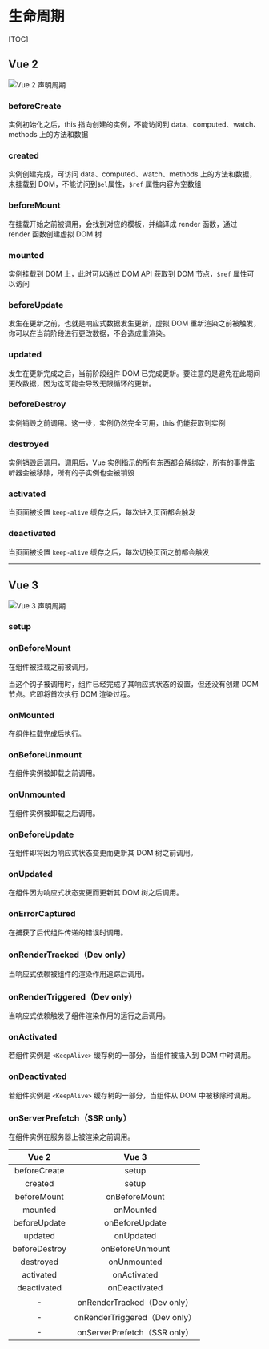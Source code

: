 <!--
 * @Author: yaohebin
 * @Date: 2021-02-02 07:58:30
 * @LastEditTime: 2022-06-20 09:24:34
 * @LastEditors: yaohebin
 * @Description: 生命周期
-->

# 生命周期

[TOC]

## Vue 2

![Vue 2 声明周期](https://cn.vuejs.org/images/lifecycle.png)

### beforeCreate

实例初始化之后，this 指向创建的实例，不能访问到 data、computed、watch、methods 上的方法和数据

### created

实例创建完成，可访问 data、computed、watch、methods 上的方法和数据，未挂载到 DOM，不能访问到`$el`属性，`$ref` 属性内容为空数组

### beforeMount

在挂载开始之前被调用，会找到对应的模板，并编译成 render 函数，通过 render 函数创建虚拟 DOM 树

### mounted

实例挂载到 DOM 上，此时可以通过 DOM API 获取到 DOM 节点，`$ref` 属性可以访问

### beforeUpdate

发生在更新之前，也就是响应式数据发生更新，虚拟 DOM 重新渲染之前被触发，你可以在当前阶段进行更改数据，不会造成重渲染。

### updated

发生在更新完成之后，当前阶段组件 DOM 已完成更新。要注意的是避免在此期间更改数据，因为这可能会导致无限循环的更新。

### beforeDestroy

实例销毁之前调用。这一步，实例仍然完全可用，this 仍能获取到实例

### destroyed

实例销毁后调用，调用后，Vue 实例指示的所有东西都会解绑定，所有的事件监听器会被移除，所有的子实例也会被销毁

### activated

当页面被设置 `keep-alive` 缓存之后，每次进入页面都会触发

### deactivated

当页面被设置 `keep-alive` 缓存之后，每次切换页面之前都会触发

---

## Vue 3

![Vue 3 声明周期](https://staging-cn.vuejs.org/assets/lifecycle.16e4c08e.png)

### setup

### onBeforeMount

在组件被挂载之前被调用。

当这个钩子被调用时，组件已经完成了其响应式状态的设置，但还没有创建 DOM 节点。它即将首次执行 DOM 渲染过程。

### onMounted

在组件挂载完成后执行。

### onBeforeUnmount

在组件实例被卸载之前调用。

### onUnmounted

在组件实例被卸载之后调用。

### onBeforeUpdate

在组件即将因为响应式状态变更而更新其 DOM 树之前调用。

### onUpdated

在组件因为响应式状态变更而更新其 DOM 树之后调用。

### onErrorCaptured

在捕获了后代组件传递的错误时调用。

### onRenderTracked（Dev only）

当响应式依赖被组件的渲染作用追踪后调用。

### onRenderTriggered（Dev only）

当响应式依赖触发了组件渲染作用的运行之后调用。

### onActivated

若组件实例是 `<KeepAlive>` 缓存树的一部分，当组件被插入到 DOM 中时调用。

### onDeactivated

若组件实例是 `<KeepAlive>` 缓存树的一部分，当组件从 DOM 中被移除时调用。

### onServerPrefetch（SSR only）

在组件实例在服务器上被渲染之前调用。

|     Vue 2     |             Vue 3             |
| :-----------: | :---------------------------: |
| beforeCreate  |             setup             |
|    created    |             setup             |
|  beforeMount  |         onBeforeMount         |
|    mounted    |           onMounted           |
| beforeUpdate  |        onBeforeUpdate         |
|    updated    |           onUpdated           |
| beforeDestroy |        onBeforeUnmount        |
|   destroyed   |          onUnmounted          |
|   activated   |          onActivated          |
|  deactivated  |         onDeactivated         |
|       -       |  onRenderTracked（Dev only）  |
|       -       | onRenderTriggered（Dev only） |
|       -       | onServerPrefetch（SSR only）  |
